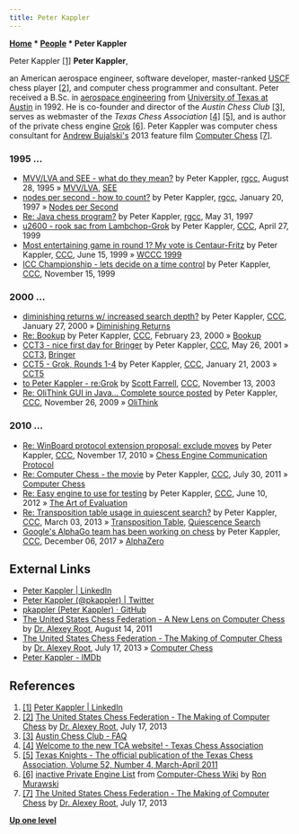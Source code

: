 ```yaml
---
title: Peter Kappler
---
```

**[Home](Home "Home") \* [People](People "People") \* Peter Kappler**



 [](File:PeterKappler.jpg) Peter Kappler <a id="cite-note-1" href="#cite-ref-1">[1]</a> 
**Peter Kappler**,  

an American aerospace engineer, software developer, master-ranked [USCF](https://en.wikipedia.org/wiki/United_States_Chess_Federation) chess player <a id="cite-note-2" href="#cite-ref-2">[2]</a>, and computer chess programmer and consultant.
Peter received a B.Sc. in [aerospace engineering](https://en.wikipedia.org/wiki/Aerospace_engineering) from [University of Texas at Austin](https://en.wikipedia.org/wiki/University_of_Texas_at_Austin) in 1992.
He is co-founder and director of the *Austin Chess Club* <a id="cite-note-3" href="#cite-ref-3">[3]</a>, serves as webmaster of the *Texas Chess Association* <a id="cite-note-4" href="#cite-ref-4">[4]</a> <a id="cite-note-5" href="#cite-ref-5">[5]</a>, 
and is author of the private chess engine [Grok](Grok "Grok") <a id="cite-note-6" href="#cite-ref-6">[6]</a>.
Peter Kappler was computer chess consultant for [Andrew Bujalski's](https://en.wikipedia.org/wiki/Andrew_Bujalski) 2013 feature film [Computer Chess](History#ComputerChess "History") <a id="cite-note-7" href="#cite-ref-7">[7]</a>.



### 1995 ...


* [MVV/LVA and SEE - what do they mean?](https://groups.google.com/d/msg/rec.games.chess.computer/5byhl_6Jmc8/D1QAR146VLIJ) by Peter Kappler, [rgcc](Computer_Chess_Forums "Computer Chess Forums"), August 28, 1995 » [MVV/LVA](MVV-LVA "MVV-LVA"), [SEE](Static_Exchange_Evaluation "Static Exchange Evaluation")
* [nodes per second - how to count?](https://groups.google.com/d/msg/rec.games.chess.computer/DgEqpuPShO0/YShAHYuCWIEJ) by Peter Kappler, [rgcc](Computer_Chess_Forums "Computer Chess Forums"), January 20, 1997 » [Nodes per Second](Nodes_per_Second "Nodes per Second")
* [Re: Java chess program?](https://groups.google.com/d/msg/rec.games.chess.computer/o3AMPvhmY3o/p1E8VkEIajYJ) by Peter Kappler, [rgcc](Computer_Chess_Forums "Computer Chess Forums"), May 31, 1997
* [u2600 - rook sac from Lambchop-Grok](https://www.stmintz.com/ccc/index.php?id=49915) by Peter Kappler, [CCC](CCC "CCC"), April 27, 1999
* [Most entertaining game in round 1? My vote is Centaur-Fritz](https://www.stmintz.com/ccc/index.php?id=55884) by Peter Kappler, [CCC](CCC "CCC"), June 15, 1999 » [WCCC 1999](WCCC_1999 "WCCC 1999")
* [ICC Championship - lets decide on a time control](https://www.stmintz.com/ccc/index.php?id=78004) by Peter Kappler, [CCC](CCC "CCC"), November 15, 1999


### 2000 ...


* [diminishing returns w/ increased search depth?](https://www.stmintz.com/ccc/index.php?id=92700) by Peter Kappler, [CCC](CCC "CCC"), January 27, 2000 » [Diminishing Returns](Depth#DiminishingReturns "Depth")
* [Re: Bookup](https://www.stmintz.com/ccc/index.php?id=98898) by Peter Kappler, [CCC](CCC "CCC"), February 23, 2000 » [Bookup](Bookup "Bookup")
* [CCT3 - nice first day for Bringer](https://www.stmintz.com/ccc/index.php?id=171853) by Peter Kappler, [CCC](CCC "CCC"), May 26, 2001 » [CCT3](CCT3 "CCT3"), [Bringer](Bringer "Bringer")
* [CCT5 - Grok, Rounds 1-4](https://www.stmintz.com/ccc/index.php?id=278568) by Peter Kappler, [CCC](CCC "CCC"), January 21, 2003 » [CCT5](CCT5 "CCT5")
* [to Peter Kappler - re:Grok](https://www.stmintz.com/ccc/index.php?id=327305) by [Scott Farrell](Scott_Farrell "Scott Farrell"), [CCC](CCC "CCC"), November 13, 2003
* [Re: OliThink GUI in Java... Complete source posted](http://www.talkchess.com/forum3/viewtopic.php?f=7&t=30793&start=2) by Peter Kappler, [CCC](CCC "CCC"), November 26, 2009 » [OliThink](OliThink "OliThink")


### 2010 ...


* [Re: WinBoard protocol extension proposal: exclude moves](http://www.talkchess.com/forum3/viewtopic.php?f=7&t=36737&start=1) by Peter Kappler, [CCC](CCC "CCC"), November 17, 2010 » [Chess Engine Communication Protocol](Chess_Engine_Communication_Protocol "Chess Engine Communication Protocol")
* [Re: Computer Chess - the movie](http://www.talkchess.com/forum3/viewtopic.php?f=2&t=39875&start=22) by Peter Kappler, [CCC](CCC "CCC"), July 30, 2011 » [Computer Chess](History#ComputerChess "History")
* [Re: Easy engine to use for testing](http://www.talkchess.com/forum3/viewtopic.php?f=7&t=43906&start=23) by Peter Kappler, [CCC](CCC "CCC"), June 10, 2012 » [The Art of Evaluation](Evaluation_Philosophy#The_Art_of_Evaluation "Evaluation Philosophy")
* [Re: Transposition table usage in quiescent search?](http://www.talkchess.com/forum3/viewtopic.php?f=7&t=47373&start=10) by Peter Kappler, [CCC](CCC "CCC"), March 03, 2013 » [Transposition Table](Transposition_Table "Transposition Table"), [Quiescence Search](Quiescence_Search "Quiescence Search")
* [Google's AlphaGo team has been working on chess](http://www.talkchess.com/forum/viewtopic.php?t=65909) by Peter Kappler, [CCC](CCC "CCC"), December 06, 2017 » [AlphaZero](AlphaZero "AlphaZero")


## External Links


* [Peter Kappler | LinkedIn](https://www.linkedin.com/in/peter-kappler-b860907/)
* [Peter Kappler (@pkappler) | Twitter](https://twitter.com/pkappler)
* [pkappler (Peter Kappler) · GitHub](https://github.com/pkappler)
* [The United States Chess Federation - A New Lens on Computer Chess](http://www.uschess.org/content/view/11347/812/) by [Dr. Alexey Root](https://en.wikipedia.org/wiki/Alexey_Root), August 14, 2011
* [The United States Chess Federation - The Making of Computer Chess](http://www.uschess.org/content/view/12283/719/) by [Dr. Alexey Root](https://en.wikipedia.org/wiki/Alexey_Root), July 17, 2013 » [Computer Chess](History#ComputerChess "History")
* [Peter Kappler - IMDb](https://www.imdb.com/name/nm5416202/)


## References


1. <a id="cite-ref-1" href="#cite-note-1">[1]</a> [Peter Kappler | LinkedIn](https://www.linkedin.com/in/peter-kappler-b860907/)
2. <a id="cite-ref-2" href="#cite-note-2">[2]</a> [The United States Chess Federation - The Making of Computer Chess](http://www.uschess.org/content/view/12283/719/) by [Dr. Alexey Root](https://en.wikipedia.org/wiki/Alexey_Root), July 17, 2013
3. <a id="cite-ref-3" href="#cite-note-3">[3]</a> [Austin Chess Club - FAQ](http://www.austinchess.org/FAQ.html)
4. <a id="cite-ref-4" href="#cite-note-4">[4]</a> [Welcome to the new TCA website! - Texas Chess Association](https://texaschess.org/welcome-to-the-new-tca-website/)
5. <a id="cite-ref-5" href="#cite-note-5">[5]</a> [Texas Knights - The official publication of the Texas Chess Association, Volume 52, Number 4, March-April 2011](https://docs.google.com/viewer?a=v&pid=sites&srcid=ZGVmYXVsdGRvbWFpbnx0ZXhhc2NoZXNzfGd4OjYyMTVmZDU0N2M5ODE5MDk)
6. <a id="cite-ref-6" href="#cite-note-6">[6]</a> [inactive Private Engine List](http://computer-chess.org/doku.php?id=computer_chess:wiki:lists:private_engine_list#inactive_private_engine_list) from [Computer-Chess Wiki](http://computer-chess.org/doku.php?id=home) by [Ron Murawski](Ron_Murawski "Ron Murawski")
7. <a id="cite-ref-7" href="#cite-note-7">[7]</a> [The United States Chess Federation - The Making of Computer Chess](http://www.uschess.org/content/view/12283/719/) by [Dr. Alexey Root](https://en.wikipedia.org/wiki/Alexey_Root), July 17, 2013

**[Up one level](People "People")**







 
